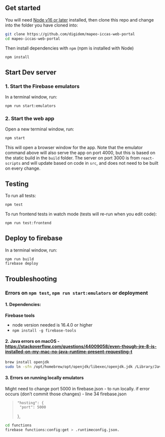 ## Get started

You will need [Node v16 or later](https://nodejs.org/en/) installed, then clone this repo and change into the folder you have cloned into:

```sh
git clone https://github.com/digidem/mapeo-iccas-web-portal
cd mapeo-iccas-web-portal
```

Then install dependencies with `npm` (npm is installed with Node)

```sh
npm install
```

## Start Dev server

### 1. Start the Firebase emulators

In a terminal window, run:

```sh
npm run start:emulators
```

### 2. Start the web app

Open a new terminal window, run:

```sh
npm start
```

This will open a browser window for the app. Note that the emulator command above will also serve the app on port 4000, but this is based on the static build in the `build` folder. The server on port 3000 is from `react-scripts` and will update based on code in `src`, and does not need to be built on every change.

## Testing

To run all tests:

```sh
npm test
```

To run frontend tests in watch mode (tests will re-run when you edit code):

```sh
npm run test:frontend
```

## Deploy to firebase

In a terminal window, run:

```sh
npm run build
firebase deploy
```

## Troubleshooting 

### Errors on `npm test`, `npm run start:emulators` or deployment

#### 1. Dependencies:

**Firebase tools**

- node version needed is 16.4.0 or higher
- `npm install -g firebase-tools`

#### 2. Java errors on macOS - https://stackoverflow.com/questions/44009058/even-though-jre-8-is-installed-on-my-mac-no-java-runtime-present-requesting-t

```sh
brew install openjdk
sudo ln -sfn /opt/homebrew/opt/openjdk/libexec/openjdk.jdk /Library/Java/JavaVirtualMachines/openjdk.jdk
```

#### 3. Errors on running locally emulators

Might need to change port 5000 in firebase.json - to run locally.
if error occurs (don’t commit those changes) - line 34 firebase.json

>     "hosting": {
>      "port": 5000
>    },


```sh
cd functions
firebase functions:config:get > .runtimeconfig.json.
```